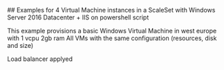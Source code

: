 ## Examples for 4 Virtual Machine instances in a ScaleSet with Windows Server 2016 Datacenter + IIS on powershell script

This example provisions a basic Windows Virtual Machine in west europe with 1 vcpu 2gb ram
All VMs with the same configuration (resources, disk and size)

Load balancer applyed
